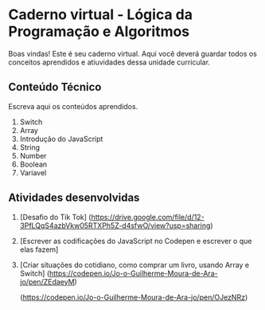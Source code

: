 # Caderno virtual - Lógica da Programação e Algoritmos
Boas vindas! Este é seu caderno virtual. Aqui você deverá guardar todos os conceitos aprendidos e atiuvidades dessa unidade curricular. 


## Conteúdo Técnico
Escreva aqui os conteúdos aprendidos.

1. Switch
2. Array
3. Introdução do JavaScript
4. String
5. Number
6. Boolean
7. Variavel

## Atividades desenvolvidas

1. [Desafio do Tik Tok]
   (https://drive.google.com/file/d/12-3PfLQqS4azbVkw05RTXPh5Z-d4sfwO/view?usp=sharing)

2. [Escrever as codificações do JavaScript no Codepen e escrever o que elas fazem]

3. [Criar situações do cotidiano, como comprar um livro, usando Array e Switch]
   (https://codepen.io/Jo-o-Guilherme-Moura-de-Ara-jo/pen/ZEdaeyM)

   (https://codepen.io/Jo-o-Guilherme-Moura-de-Ara-jo/pen/OJezNRz)

   

